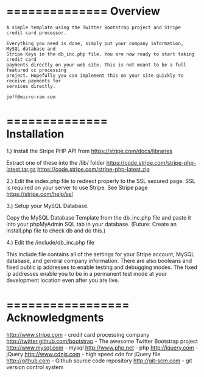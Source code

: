 ==============
   Overview
==============

	A simple template using the Twitter Bootstrap project and Stripe credit card processor.
	
	Everything you need is done, simply put your company information, MySQL database and
	Stripe Keys in the db_inc.php file. You are now ready to start taking credit card 
	payments directly on your web site. This is not meant to be a full featured cc processing
	project. Hopefully you can implement this on your site quickly to receive payments for
	services directly. 

	jeff@micro-ram.com
	
==============					
 Installation
==============

1.) Install the Stripe PHP API from https://stripe.com/docs/libraries
  
  Extract one of these into the /lib/ folder
   https://code.stripe.com/stripe-php-latest.tar.gz
   https://code.stripe.com/stripe-php-latest.zip
  

2.) Edit the index.php file to redirect properly to the SSL secured page. SSL is required on your
    server to use Stripe.
    See Stripe page https://stripe.com/help/ssl 


3.) Setup your MySQL Database. 
  
  Copy the MySQL Database Template from the db_inc.php file and paste it into your phpMyAdmin
  SQL tab in your database. (Future: Create an install.php file to check db and do this.)  


4.) Edit the /include/db_inc.php file

  This include file contains all of the settings for your Stripe account, MySQL database, and
  general company information. There are also booleans and fixed public ip addresses to enable 
  testing and debugging modes. The fixed ip addresses enable you to be in a permanent test mode
  at your development location even after you are live.


=================
 Acknowledgments
=================

http://www.stripe.com  - credit card processing company
http://twitter.github.com/bootstrap  - The awesome Twitter Bootstrap project
http://www.mysql.com  - mysql
http://www.php.net - php
http://jquery.com  - jQuery
http://www.cdnjs.com  - high speed cdn for jQuery file
http://github.com  - Github source code repository
http://git-scm.com  - git version control system

